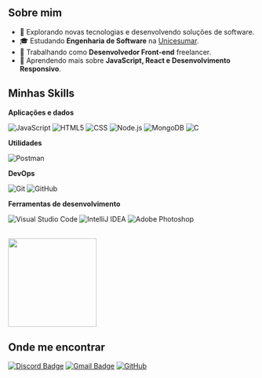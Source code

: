## Sobre mim

- 🤔 Explorando novas tecnologias e desenvolvendo soluções de software.
- 🎓 Estudando **Engenharia de Software** na [Unicesumar](https://www.unicesumar.edu.br/home/).
- 💼 Trabalhando como **Desenvolvedor Front-end** freelancer.
- 🌱 Aprendendo mais sobre **JavaScript, React e Desenvolvimento Responsivo**.

## Minhas Skills

**Aplicações e dados**

![JavaScript](https://img.shields.io/badge/-JavaScript-333333?style=flat&logo=javascript)
![HTML5](https://img.shields.io/badge/-HTML5-333333?style=flat&logo=HTML5)
![CSS](https://img.shields.io/badge/-CSS-333333?style=flat&logo=CSS3&logoColor=1572B6)
![Node.js](https://img.shields.io/badge/-Node.js-333333?style=flat&logo=node.js)
![MongoDB](https://img.shields.io/badge/-MongoDB-333333?style=flat&logo=mongodb&logoColor=47A248)
![C](https://img.shields.io/badge/-C-333333?style=flat&logo=C)

**Utilidades**

![Postman](https://img.shields.io/badge/-Postman-333333?style=flat&logo=postman)

**DevOps**

![Git](https://img.shields.io/badge/-Git-333333?style=flat&logo=git)
![GitHub](https://img.shields.io/badge/-GitHub-333333?style=flat&logo=github)

**Ferramentas de desenvolvimento**

![Visual Studio Code](https://img.shields.io/badge/-Visual%20Studio%20Code-333333?style=flat&logo=visual-studio-code&logoColor=007ACC)
![IntelliJ IDEA](https://img.shields.io/badge/-IntelliJ%20IDEA-333333?style=flat&logo=intellijidea&logoColor=000000)
![Adobe Photoshop](https://img.shields.io/badge/-Adobe%20Photoshop-333333?style=flat&logo=adobe-photoshop&logoColor=31A8FF)

<br/>

<a href="https://github.com/GuiSatierf" title="Perfil do Guilherme">
  <img height="180em" src="https://github-readme-stats.vercel.app/api?username=GuiSatierf&theme=dracula&show_icons=true" />
</a>

## Onde me encontrar

[![Discord Badge](https://img.shields.io/badge/-ryoou-7289DA?style=flat-square&logo=Discord&logoColor=white&link=https://discordapp.com/users/ryoou)](https://discordapp.com/users/ryoou)
[![Gmail Badge](https://img.shields.io/badge/-guifreitas343@gmail.com-006bed?style=flat-square&logo=Gmail&logoColor=white&link=mailto:guifreitas343@gmail.com)](mailto:guifreitas343@gmail.com)
[![GitHub](https://img.shields.io/github/followers/GuiSatierf?label=follow&style=social)](https://github.com/GuiSatierf)
